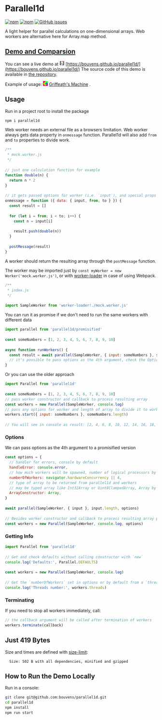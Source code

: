 # Parallel1d

[![npm][npm-badge]][npm] [![npm][npm-dt-badge]][npm] [![GitHub issues][issues-badge]][issues]

A light helper for parallel calculations on one-dimensional arrays. Web workers are alternative here for
Array.map method.

## [Demo and Comparsion](https://bouvens.github.io/parallel1d/)

You can see a live demo
at <img src="https://raw.githubusercontent.com/bouvens/parallel1d/master/demo/favicon.png" width=16 height=16> [https://bouvens.github.io/parallel1d/](https://bouvens.github.io/parallel1d/)
The source code of this demo is available
in [the repository](https://github.com/bouvens/parallel1d/tree/master/demo).

Example of
usage: <img src="https://raw.githubusercontent.com/bouvens/griffeath-machine/4e27f6f5df4c6cc77c96ab2e3545cbdc1da0a433/img/favicon.png" width=16 height=16> [Griffeath's Machine](https://bouvens.github.io/griffeath-machine/#/workers)
.

## Usage

Run in a project root to install the package

```bash
npm i parallel1d
```

Web worker needs an external file as a browsers limitation. Web worker always gets data property
in `onmessage` function. Parallel1d will also add `from` and `to` properties to divide work.

```javascript
/**
 * mock.worker.js
 */

// just one calculation function for example
function double(n) {
  return n * 2
}

// it gets passed options for worker (i.e. `input`), and special props `from` and `to`
onmessage = function ({ data: { input, from, to } }) {
  const result = []

  for (let i = from; i < to; i++) {
    const n = input[i]

    result.push(double(n))
  }

  postMessage(result)
}
```

A worker should return the resulting array through the `postMessage` function.

The worker may be imported just by `const myWorker = new Worker('mock.worker.js')`, or
with [worker-loader](https://www.npmjs.com/package/worker-loader) in case of using Webpack.

```javascript
/**
 * index.js
 */

import SampleWorker from 'worker-loader!./mock.worker.js'
```

You can run it as promise if we don't need to run the same workers with different data

```javascript
import parallel from 'parallel1d/promisified'

const someNumbers = [1, 2, 3, 4, 5, 6, 7, 8, 9, 10]

async function runWorkers() {
  const result = await parallel(SampleWorker, { input: someNumbers }, someNumbers.length)
  // it's possible to pass options as the 4th argument, check the Options section below
}
```

Or you can use the older approach

```javascript
import Parallel from 'parallel1d'

const someNumbers = [1, 2, 3, 4, 5, 6, 7, 8, 9, 10]
// pass worker constructor and callback to process resulting array
const workers = new Parallel(SampleWorker, console.log)
// pass any options for worker and length of array to divide it to workers
workers.start({ input: someNumbers }, someNumbers.length)

// You will see in console as result: [2, 4, 6, 8, 10, 12, 14, 16, 18, 20]
```

### Options

We can pass options as the 4th argument to a promisified version

```javascript
const options = {
  // handler for errors, console by default
  handleError: console.error,
  // how much workers will be spawned, number of logical processors by default or 4 if undefined
  numberOfWorkers: navigator.hardwareConcurrency || 4,
  // type of array to be returned from parallel1d and workers
  // may be typed array like Int32Array or Uint8ClampedArray, Array by default
  ArrayConstructor: Array,
}

await parallel(SampleWorker, { input }, input.length, options)

// Besides worker constructor and callback to process resulting array parallel1d constructor accepts options as well
const workers = new Parallel(SampleWorker, console.log, options)
```

### Getting Info

```javascript
import Parallel from 'parallel1d'

// Get and check defaults without calling constructor with `new`
console.log('Defaults:', Parallel.DEFAULTS)

const workers = new Parallel(SampleWorker, console.log)

// Get the `numberOfWorkers` set in options or by default from a `threads` property
console.log('Threads number:', workers.threads)
```

### Terminating

If you need to stop all workers immediately, call:

```javascript
// the callback argument will be called after termination of workers
workers.terminate(callback)
```

## Just 419 Bytes

Size and times are defined with [size-limit](https://www.npmjs.com/package/size-limit):

```
  Size: 502 B with all dependencies, minified and gzipped
```

## How to Run the Demo Locally

Run in a console:

```bash
git clone git@github.com:bouvens/parallel1d.git
cd parallel1d
npm install
npm run start
```

[npm-badge]: https://img.shields.io/npm/v/parallel1d.png?style=flat-square

[npm]: https://www.npmjs.com/package/parallel1d

[npm-dt-badge]: https://img.shields.io/npm/dt/parallel1d.png?style=flat-square

[issues-badge]: https://img.shields.io/github/issues/bouvens/parallel1d.svg?style=flat-square

[issues]: https://github.com/bouvens/parallel1d/issues
